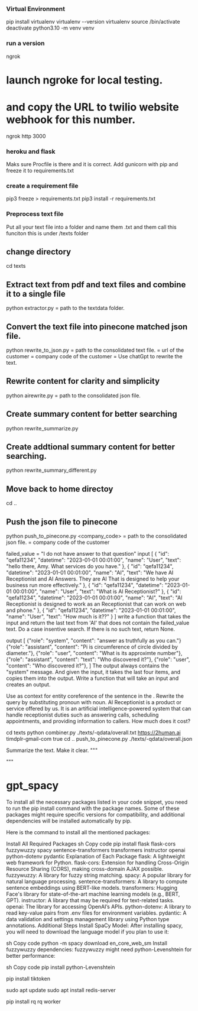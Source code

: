 
### Virtual Environment
pip install virtualenv
virtualenv --version
virtualenv <env-name>
source <env-name>/bin/activate
deactivate
python3.10 -m venv venv


### run a version
ngrok
# launch ngroke for local testing.
# and copy the URL to twilio website webhook for this number.
ngrok http 3000


### heroku and flask
Maks sure Procfile is there and it is correct.
Add gunicorn with pip and freeze it to requirements.txt


### create a requirement file
pip3 freeze > requirements.txt
pip3 install -r requirements.txt


### Preprocess text file
Put all your text file into a folder and name them .txt
and them call this funciton
this is under /texts folder

## change directory
cd texts
## Extract text from pdf and text files and combine it to a single file
python extractor.py <folder-path>
<folder-path> = path to the textdata folder.

## Convert the text file into pinecone matched json file.
python rewrite_to_json.py <file-path> <url> <company-code> <is-rewrite>
<file-path> = path to the consolidated text file.
<url> = url of the customer
<comapny-code> = company code of the customer
<is-rewrite> = Use chatGpt to rewrite the text.

## Rewrite content for clarity and simplicity
python airewrite.py <file-path>
<file-path> = path to the consolidated json file.

## Create summary content for better searching
python rewrite_summarize.py <file-path> <company-code>
## Create addtional summary content for better searching.
python rewrite_summary_different.py <file-path>
## Move back to home directoy
cd ..

## Push the json file to pinecone
python push_to_pinecone.py <file-path> <company_code>
<file-path> = path to the consolidated json file.
<comapny-code> = company code of the customer

failed_value = "I do not have answer to that question"
input
[
    { "id": "qefa11234", "datetime": "2023-01-01 00:01:00", "name": "User", "text": "hello there, Amy.  What services do you have." },
    { "id": "qefa11234", "datetime": "2023-01-01 00:01:00", "name": "AI", "text": "We have AI Receptionist and AI Answers.  They are AI That is designed to help your business run more effectively." },
    { "id": "qefa11234", "datetime": "2023-01-01 00:01:00", "name": "User", "text": "What is AI Receptionist?" },
    { "id": "qefa11234", "datetime": "2023-01-01 00:01:00", "name": "AI", "text": "AI Receptionist is designed to work as an Receptionist that can work on web and phone." },
    { "id": "qefa11234", "datetime": "2023-01-01 00:01:00", "name": "User", "text": "How much is it??" }
]
write a function that takes the input and return the last text from 'AI' that does not contain the failed_value text. Do a case insentive search. If there is no such text, return None.

output
[
    {"role": "system", "content": "answer as truthfully as you can."}
    {"role": "assistant", "content": "Pi is circumference of circle divided by diameter."},
    {"role": "user", "content": "What is its approximte number"},
    {"role": "assistant", "content": "text": "Who discovered it?"},
    {"role": "user", "content":  "Who discovered it?"},
]
The output always contains the "system" message.  And given the input, it takes the last four items, and copies them into the output.
Write a function that will take an input and creates an output.


Use <context> as context for entity coreference of the sentence in the <query>.  Rewrite the query by substituting pronoun with noun.
<context>AI Receptionist is a product or service offered by us. It is an artificial intelligence-powered system that can handle receptionist duties such as answering calls, scheduling appointments, and providing information to callers.</context>  <query>How much does it cost?</query>

cd texts
python combiner.py ./texts/-qdata/overall.txt https://2human.ai timdplr-gmail-com true
cd ..
push_to_pinecone.py ./texts/-qdata/overall.json 



Summarize the text.  Make it clear.
""" 

"""
# gpt_spacy


To install all the necessary packages listed in your code snippet, you need to run the pip install command with the package names. Some of these packages might require specific versions for compatibility, and additional dependencies will be installed automatically by pip.

Here is the command to install all the mentioned packages:

Install All Required Packages
sh
Copy code
pip install flask flask-cors fuzzywuzzy spacy sentence-transformers transformers instructor openai python-dotenv pydantic
Explanation of Each Package
flask: A lightweight web framework for Python.
flask-cors: Extension for handling Cross-Origin Resource Sharing (CORS), making cross-domain AJAX possible.
fuzzywuzzy: A library for fuzzy string matching.
spacy: A popular library for natural language processing.
sentence-transformers: A library to compute sentence embeddings using BERT-like models.
transformers: Hugging Face's library for state-of-the-art machine learning models (e.g., BERT, GPT).
instructor: A library that may be required for text-related tasks.
openai: The library for accessing OpenAI’s APIs.
python-dotenv: A library to read key-value pairs from .env files for environment variables.
pydantic: A data validation and settings management library using Python type annotations.
Additional Steps
Install SpaCy Model: After installing spacy, you will need to download the language model if you plan to use it:

sh
Copy code
python -m spacy download en_core_web_sm
Install fuzzywuzzy dependencies: fuzzywuzzy might need python-Levenshtein for better performance:

sh
Copy code
pip install python-Levenshtein

pip install tiktoken



sudo apt update
sudo apt install redis-server

pip install rq
rq worker
